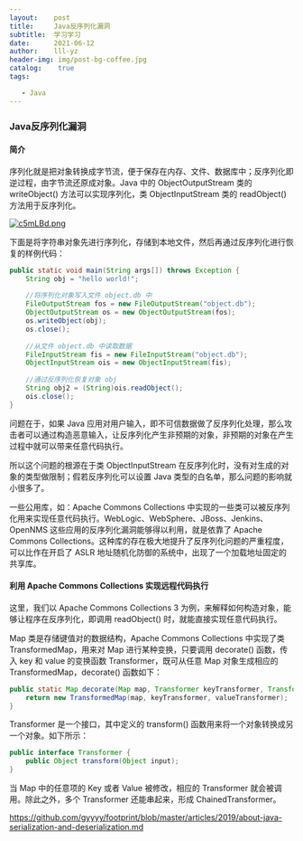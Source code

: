 ```yaml
---
layout:    post
title:     Java反序列化漏洞
subtitle:  学习学习
date:      2021-06-12
author:    lll-yz
header-img: img/post-bg-coffee.jpg
catalog:    true
tags:

   - Java
---
```


### Java反序列化漏洞

#### 简介

序列化就是把对象转换成字节流，便于保存在内存、文件、数据库中；反序列化即逆过程，由字节流还原成对象。Java 中的 ObjectOutputStream 类的 writeObject() 方法可以实现序列化，类 ObjectInputStream 类的 readObject() 方法用于反序列化。

[![c5mLBd.png](https://z3.ax1x.com/2021/04/17/c5mLBd.png)](https://imgtu.com/i/c5mLBd)

下面是将字符串对象先进行序列化，存储到本地文件，然后再通过反序列化进行恢复的样例代码：

```java
public static void main(String args[]) throws Exception {
	String obj = "hello world!";
	
	//将序列化对象写入文件 object.db 中
	FileOutputStream fos = new FileOutputStream("object.db");
	ObjectOutputStream os = new ObjectOutputStream(fos);
	os.writeObject(obj);
	os.close();
	
	//从文件 object.db 中读取数据
	FileInputStream fis = new FileInputStream("object.db");
	ObjectInputStream ois = new ObjectInputStream(fis);
	
	//通过反序列化恢复对象 obj
	String obj2 = (String)ois.readObject();
	ois.close();
}
```

问题在于，如果 Java 应用对用户输入，即不可信数据做了反序列化处理，那么攻击者可以通过构造恶意输入，让反序列化产生非预期的对象，非预期的对象在产生过程中就可以带来任意代码执行。

所以这个问题的根源在于类 ObjectInputStream 在反序列化时，没有对生成的对象的类型做限制；假若反序列化可以设置 Java 类型的白名单，那么问题的影响就小很多了。

一些公用库，如：Apache Commons Collections 中实现的一些类可以被反序列化用来实现任意代码执行。WebLogic、WebSphere、JBoss、Jenkins、OpenNMS 这些应用的反序列化漏洞能够得以利用，就是依靠了 Apache Commons Collections。这种库的存在极大地提升了反序列化问题的严重程度，可以比作在开启了 ASLR 地址随机化防御的系统中，出现了一个加载地址固定的共享库。

#### 利用 Apache Commons Collections 实现远程代码执行

这里，我们以 Apache Commons Collections 3 为例，来解释如何构造对象，能够让程序在反序列化，即调用 readObject() 时，就能直接实现任意代码执行。

Map 类是存储键值对的数据结构，Apache Commons Collections 中实现了类 TransformedMap，用来对 Map 进行某种变换，只要调用 decorate() 函数，传入 key 和 value 的变换函数 Transformer，既可从任意 Map 对象生成相应的 TransformedMap，decorate() 函数如下：

```java
public static Map decorate(Map map, Transformer keyTransformer, Transformer valueTransformer) {
	return new TransformedMap(map, keyTransformer, valueTransformer);
}
```

Transformer 是一个接口，其中定义的 transform() 函数用来将一个对象转换成另一个对象。如下所示：

```java
public interface Transformer {
	public Object transform(Object input);
}
```

当 Map 中的任意项的 Key 或者 Value 被修改，相应的 Transformer 就会被调用。除此之外，多个 Transformer 还能串起来，形成 ChainedTransformer。



https://github.com/gyyyy/footprint/blob/master/articles/2019/about-java-serialization-and-deserialization.md